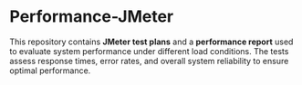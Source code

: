 # Performance-JMeter
This repository contains **JMeter test plans** and a **performance report** used to evaluate system performance under different load conditions. The tests assess response times, error rates, and overall system reliability to ensure optimal performance.  
